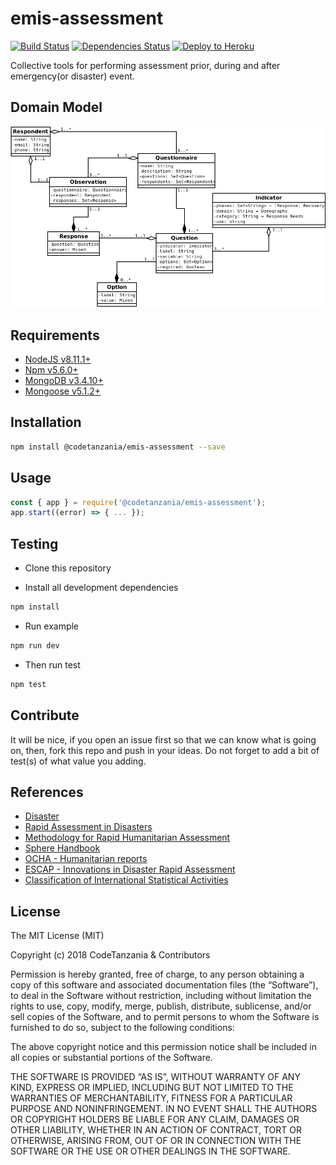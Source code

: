 # emis-assessment

[![Build Status](https://travis-ci.org/CodeTanzania/emis-assessment.svg?branch=develop)](https://travis-ci.org/CodeTanzania/emis-assessment)
[![Dependencies Status](https://david-dm.org/CodeTanzania/emis-assessment/status.svg?style=flat-square)](https://david-dm.org/CodeTanzania/emis-assessment)
[![Deploy to Heroku](https://www.herokucdn.com/deploy/button.png)](https://heroku.com/deploy?template=https://github.com/CodeTanzania/emis-assessment/tree/develop)

Collective tools for performing assessment prior, during and after emergency(or disaster) event. 

## Domain Model

![EMIS Rapid Assessment Domain Model](https://raw.githubusercontent.com/CodeTanzania/emis-assessment/develop/specifications/assessment.model.png)

## Requirements

- [NodeJS v8.11.1+](https://nodejs.org)
- [Npm v5.6.0+](https://www.npmjs.com/)
- [MongoDB v3.4.10+](https://www.mongodb.com/)
- [Mongoose v5.1.2+](https://github.com/Automattic/mongoose)

## Installation

```sh
npm install @codetanzania/emis-assessment --save
```

## Usage

```js
const { app } = require('@codetanzania/emis-assessment');
app.start((error) => { ... });
```

## Testing

- Clone this repository

- Install all development dependencies

```sh
npm install
```

- Run example

```sh
npm run dev
```

- Then run test

```sh
npm test
```

## Contribute

It will be nice, if you open an issue first so that we can know what is going on, then, fork this repo and push in your ideas. Do not forget to add a bit of test(s) of what value you adding.


## References
- [Disaster](https://en.wikipedia.org/wiki/Disaster)
- [Rapid Assessment in Disasters](https://www.med.or.jp/english/journal/pdf/2013_01/019_024.pdf)
- [Methodology for Rapid Humanitarian Assessment](https://www.humanitarianresponse.info/sites/www.humanitarianresponse.info/files/documents/files/Rapid_Assessment_Methodology_ENG.pdf)
- [Sphere Handbook](https://www.spherestandards.org/handbook/)
- [OCHA - Humanitarian reports](https://www.unocha.org/es/media-centre/humanitarian-reports)
- [ESCAP - Innovations in Disaster Rapid Assessment](https://www.unescap.org/sites/default/files/publications/High%20res_Rapid%20Assessment_ESCAP%20IDD_1.pdf)
- [Classification of International Statistical Activities](https://unstats.un.org/unsd/iiss/Classification-of-International-Statistical-Activities.ashx)


## License

The MIT License (MIT)

Copyright (c) 2018 CodeTanzania & Contributors

Permission is hereby granted, free of charge, to any person obtaining a copy of this software and associated documentation files (the “Software”), to deal in the Software without restriction, including without limitation the rights to use, copy, modify, merge, publish, distribute, sublicense, and/or sell copies of the Software, and to permit persons to whom the Software is furnished to do so, subject to the following conditions:

The above copyright notice and this permission notice shall be included in all copies or substantial portions of the Software.

THE SOFTWARE IS PROVIDED “AS IS”, WITHOUT WARRANTY OF ANY KIND, EXPRESS OR IMPLIED, INCLUDING BUT NOT LIMITED TO THE WARRANTIES OF MERCHANTABILITY, FITNESS FOR A PARTICULAR PURPOSE AND NONINFRINGEMENT. IN NO EVENT SHALL THE AUTHORS OR COPYRIGHT HOLDERS BE LIABLE FOR ANY CLAIM, DAMAGES OR OTHER LIABILITY, WHETHER IN AN ACTION OF CONTRACT, TORT OR OTHERWISE, ARISING FROM, OUT OF OR IN CONNECTION WITH THE SOFTWARE OR THE USE OR OTHER DEALINGS IN THE SOFTWARE.
